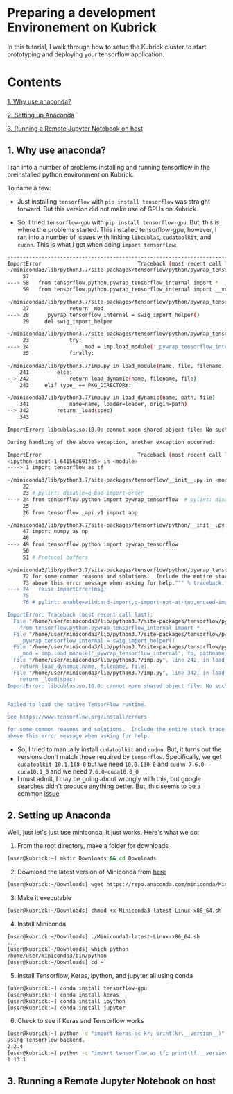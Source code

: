 # Preparing a development Environement on Kubrick

In this tutorial, I walk through how to setup the Kubrick cluster to start prototyping and deploying your tensorflow application.

# Contents
[1. Why use anaconda?](#1-why-use-anaconda)

[2. Setting up Anaconda](#2-Setting-up-Anaconda)

[3. Running a Remote Jupyter Notebook on host](#3-running-a-remote-jupyter-notebook-on-host)

## 1. Why use anaconda?
I ran into a number of problems installing and running tensorflow in the preinstalled python environment on Kubrick. 

To name a few:

+ Just installing `tensorflow` with `pip install tensorflow` was straight forward. But this version did not 
make use of GPUs on Kubrick.

+ So, I tried `tensorflow-gpu` with `pip install tensorflow-gpu`. But, this is where the problems started. 
This installed tensorflow-gpu, however, I ran into a number of issues with linking `libcublas`, `cudatoolkit`, and `cudnn`. 
This is what I got when doing `import tensorflow`:

```sh
---------------------------------------------------------------------------
ImportError                               Traceback (most recent call last)
~/miniconda3/lib/python3.7/site-packages/tensorflow/python/pywrap_tensorflow.py in <module>
     57
---> 58   from tensorflow.python.pywrap_tensorflow_internal import *
     59   from tensorflow.python.pywrap_tensorflow_internal import __version__

~/miniconda3/lib/python3.7/site-packages/tensorflow/python/pywrap_tensorflow_internal.py in <module>
     27             return _mod
---> 28     _pywrap_tensorflow_internal = swig_import_helper()
     29     del swig_import_helper

~/miniconda3/lib/python3.7/site-packages/tensorflow/python/pywrap_tensorflow_internal.py in swig_import_helper()
     23             try:
---> 24                 _mod = imp.load_module('_pywrap_tensorflow_internal', fp, pathname, description)
     25             finally:

~/miniconda3/lib/python3.7/imp.py in load_module(name, file, filename, details)
    241         else:
--> 242             return load_dynamic(name, filename, file)
    243     elif type_ == PKG_DIRECTORY:

~/miniconda3/lib/python3.7/imp.py in load_dynamic(name, path, file)
    341             name=name, loader=loader, origin=path)
--> 342         return _load(spec)
    343

ImportError: libcublas.so.10.0: cannot open shared object file: No such file or directory

During handling of the above exception, another exception occurred:

ImportError                               Traceback (most recent call last)
<ipython-input-1-64156d691fe5> in <module>
----> 1 import tensorflow as tf

~/miniconda3/lib/python3.7/site-packages/tensorflow/__init__.py in <module>
     22
     23 # pylint: disable=g-bad-import-order
---> 24 from tensorflow.python import pywrap_tensorflow  # pylint: disable=unused-import
     25
     26 from tensorflow._api.v1 import app

~/miniconda3/lib/python3.7/site-packages/tensorflow/python/__init__.py in <module>
     47 import numpy as np
     48
---> 49 from tensorflow.python import pywrap_tensorflow
     50
     51 # Protocol buffers

~/miniconda3/lib/python3.7/site-packages/tensorflow/python/pywrap_tensorflow.py in <module>
     72 for some common reasons and solutions.  Include the entire stack trace
     73 above this error message when asking for help.""" % traceback.format_exc()
---> 74   raise ImportError(msg)
     75
     76 # pylint: enable=wildcard-import,g-import-not-at-top,unused-import,line-too-long

ImportError: Traceback (most recent call last):
  File "/home/user/miniconda3/lib/python3.7/site-packages/tensorflow/python/pywrap_tensorflow.py", line 58, in <module>
    from tensorflow.python.pywrap_tensorflow_internal import *
  File "/home/user/miniconda3/lib/python3.7/site-packages/tensorflow/python/pywrap_tensorflow_internal.py", line 28, in <module>
    _pywrap_tensorflow_internal = swig_import_helper()
  File "/home/user/miniconda3/lib/python3.7/site-packages/tensorflow/python/pywrap_tensorflow_internal.py", line 24, in swig_import_helper
    _mod = imp.load_module('_pywrap_tensorflow_internal', fp, pathname, description)
  File "/home/user/miniconda3/lib/python3.7/imp.py", line 242, in load_module
    return load_dynamic(name, filename, file)
  File "/home/user/miniconda3/lib/python3.7/imp.py", line 342, in load_dynamic
    return _load(spec)
ImportError: libcublas.so.10.0: cannot open shared object file: No such file or directory


Failed to load the native TensorFlow runtime.

See https://www.tensorflow.org/install/errors

for some common reasons and solutions.  Include the entire stack trace
above this error message when asking for help.
```
+ So, I tried to manually install `cudatoolkit` and `cudnn`. But, it turns out the versions don't match those required by `tensorflow`. Specifically, we get `cudatoolkit 10.1.168-0` but we need `10.0.130-0` and `cudnn 7.6.0-cuda10.1_0` and we need `7.6.0-cuda10.0_0`
+ I must admit, I may be going about wrongly with this, but google searches didn't produce anything better. But, this seems to be a common [issue](https://github.com/tensorflow/tensorflow/issues/26182)

## 2. Setting up Anaconda

Well, just let's just use miniconda. It just works. Here's what we do:

1. From the root directory, make a folder for downloads 
```sh
[user@kubrick:~] mkdir Downloads && cd Downloads
```

2. Download the latest version of Miniconda from [here](https://docs.conda.io/en/latest/miniconda.html)
```sh
[user@kubrick:~/Downloads] wget https://repo.anaconda.com/miniconda/Miniconda3-latest-Linux-x86_64.sh
```

3. Make it executable
```sh
[user@kubrick:~/Downloads] chmod +x Miniconda3-latest-Linux-x86_64.sh
```

4. Install Miniconda
```sh
[user@kubrick:~/Downloads] ./Miniconda3-latest-Linux-x86_64.sh
...
[user@kubrick:~/Downloads] which python 
/home/user/miniconda3/bin/python
[user@kubrick:~/Downloads] cd ~
```

5. Install Tensorflow, Keras, ipython, and jupyter all using conda
```sh
[user@kubrick:~] conda install tensorflow-gpu
[user@kubrick:~] conda install keras
[user@kubrick:~] conda install ipython
[user@kubrick:~] conda install jupyter
```

6. Check to see if Keras and Tensorflow works
```sh
[user@kubrick:~] python -c "import keras as kr; print(kr.__version__)"
Using TensorFlow backend.
2.2.4
[user@kubrick:~] python -c "import tensorflow as tf; print(tf.__version__)"
1.13.1
```

## 3. Running a Remote Jupyter Notebook on host
